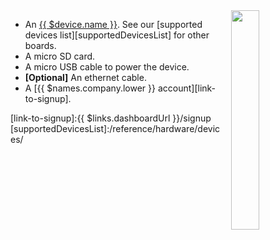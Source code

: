 <img style="float: right;padding-left: 10px;" src="/img/{{ $device.id }}/{{ $device.id }}.jpg" width="30%">

* An [{{ $device.name }}](https://tinker-board.asus.com/product/tinker-board-s.html). See our [supported devices list][supportedDevicesList] for other boards.
* A micro SD card.
* A micro USB cable to power the device.
* **[Optional]** An ethernet cable.
* A [{{ $names.company.lower }} account][link-to-signup].

[link-to-signup]:{{ $links.dashboardUrl }}/signup
[supportedDevicesList]:/reference/hardware/devices/
